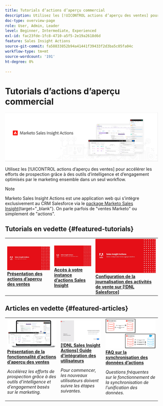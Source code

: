 ```yaml
---
title: Tutorials d’actions d’aperçu commercial
description: Utilisez les [!UICONTROL actions d’aperçu des ventes] pour accélérer les efforts de prospection grâce à des outils d’intelligence et d’engagement optimisés par le marketing ensemble dans un seul workflow.
doc-type: overview-page
role: User, Admin, Leader
level: Beginner, Intermediate, Experienced
exl-id: fac23fde-1fc8-4710-a5f5-2e19a2618d6d
feature: Sales Insight Actions
source-git-commit: fa58833852b94a41441f39433f2d3ba5c05fa04c
workflow-type: tm+mt
source-wordcount: '191'
ht-degree: 0%

---
```


# Tutorials d’actions d’aperçu commercial

![](assets/header.png)

Utilisez les [!UICONTROL actions d’aperçu des ventes] pour accélérer les efforts de prospection grâce à des outils d’intelligence et d’engagement optimisés par le marketing ensemble dans un seul workflow.

>[!NOTE]
>
>Marketo Sales Insight Actions est une application web qui s’intègre exclusivement au CRM Salesforce via le [package Marketo Sales Insight](https://experienceleague.adobe.com/fr/docs/marketo/using/product-docs/marketo-sales-insight/msi-for-salesforce/installation/install-marketo-sales-insight-package-in-salesforce-appexchange){target="_blank"}. On parle parfois de &quot;ventes Marketo&quot; ou simplement de &quot;actions&quot;.

## Tutorials en vedette {#featured-tutorials}

<table style="table-layout:fixed">
<tr>
<td>
<a href="/help/sales-insight-actions/sales-insight-actions-overview.md"><img alt="image miniature pour l’aperçu des actions Sales Insight" src="assets/sales-insight-actions-feature-overview-videothumb.png" /></a>
<div><a href="/help/sales-insight-actions/sales-insight-actions-overview.md"><strong>Présentation des actions d’aperçu des ventes</strong></a></div>
</td>
<td>
<a href="/help/sales-insight-actions/accessing-your-sales-insight-actions-instance.md"><img alt="Image miniature pour accéder à votre instance d’actions Sales Insight" src="assets/accessing-your-sales-insight-actions-instance-videothumb.png" /></a>
<div><a href="/help/sales-insight-actions/accessing-your-sales-insight-actions-instance.md"><strong>Accès à votre instance d’actions Sales Insight</strong></a></div>
</td>
<td>
<a href="/help/sales-insight-actions/configure-sales-activity-logging-to-salesforce.md"><img alt="image miniature pour configurer la journalisation de l’activité commerciale sur [!DNL Salesforce]" src="assets/configure-sales-activity-logging-to-salesforce-videothumb.png" /></a>
<div><a href="/help/sales-insight-actions/configure-sales-activity-logging-to-salesforce.md"><strong>Configuration de la journalisation des activités de vente sur [!DNL Salesforce]</strong></a></div>
</td>
</tr>
</table>

## Articles en vedette {#featured-articles}

<table style="table-layout:fixed">
<tr>
<td>
<a href="https://experienceleague.adobe.com/docs/marketo/using/product-docs/marketo-sales-insight/actions/sales-insight-actions-feature-overview.html?lang=fr"><img alt="image miniature pour la présentation de la fonctionnalité d’actions Sales Insight" src="assets/sales-insight-actions-feature-overview-thumb.png" /></a>
<div><a href="https://experienceleague.adobe.com/docs/marketo/using/product-docs/marketo-sales-insight/actions/sales-insight-actions-feature-overview.html?lang=fr"><strong>Présentation de la fonctionnalité d’actions d’aperçu des ventes</strong></a></div>
<p><em>Accélérez les efforts de prospection grâce à des outils d’intelligence et d’engagement basés sur le marketing.</em></p>
</td>
<td>
<a href="https://experienceleague.adobe.com/docs/marketo/using/product-docs/marketo-sales-insight/actions/getting-started/sales-insight-actions-user-onboarding-checklist.html?lang=fr"><img alt="image miniature du guide d’intégration de l’utilisateur [!DNL Sales Insight Actions]" src="assets/sales-insight-actions-user-onboarding-guide-thumb.png" /></a>
<div><a href="https://experienceleague.adobe.com/docs/marketo/using/product-docs/marketo-sales-insight/actions/getting-started/sales-insight-actions-user-onboarding-checklist.html?lang=fr"><strong>[!DNL Sales Insight Actions] Guide d’intégration des utilisateurs</strong></a></div>
<p><em>Pour commencer, les nouveaux utilisateurs doivent suivre les étapes suivantes.</em></p>
</td>
<td>
<a href="https://experienceleague.adobe.com/docs/marketo/using/product-docs/marketo-sales-insight/actions/admin/actions-data-sync-faq.html?lang=fr"><img alt="image miniature pour la FAQ sur la synchronisation des données d’actions" src="assets/actions-data-sync-faq-thumb.png" /></a>
<div><a href="https://experienceleague.adobe.com/docs/marketo/using/product-docs/marketo-sales-insight/actions/admin/actions-data-sync-faq.html?lang=fr"><strong>FAQ sur la synchronisation des données d’actions</strong></a></div>
<p><em>Questions fréquentes sur le fonctionnement de la synchronisation de l’unification des données.</em></p>
</td>
</tr>
</table>
